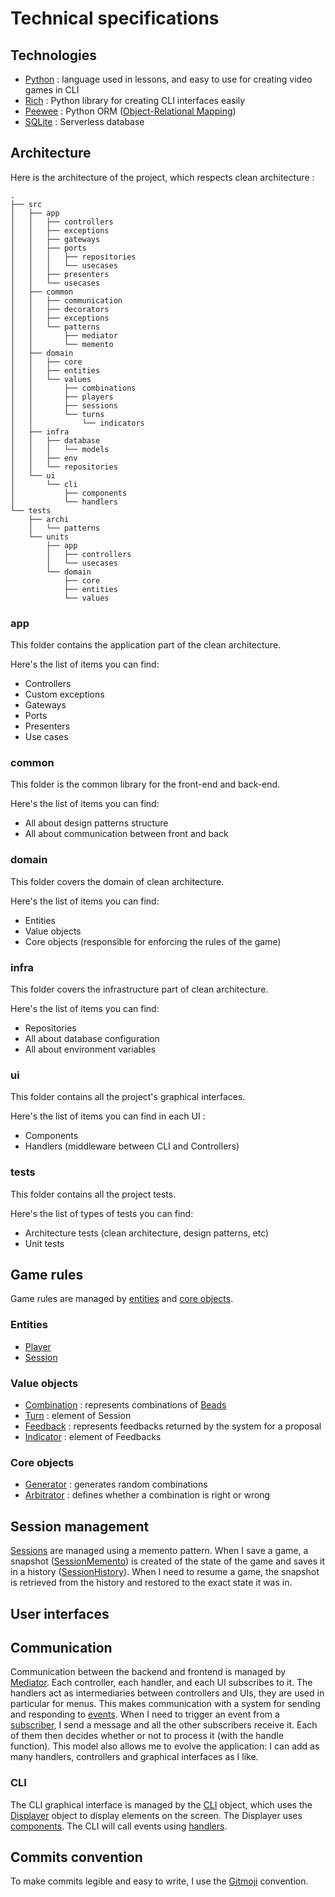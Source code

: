 # Technical specifications

## Technologies

* [Python](https://www.python.org/) : language used in lessons, and easy to use for creating video games in CLI
* [Rich](https://rich.readthedocs.io) : Python library for creating CLI interfaces easily
* [Peewee](https://docs.peewee-orm.com) : Python
  ORM ([Object-Relational Mapping](https://en.wikipedia.org/wiki/Object%E2%80%93relational_mapping))
* [SQLite](https://www.sqlite.org/) : Serverless database

## Architecture

Here is the architecture of the project, which respects clean architecture :

```
.
├── src
│   ├── app
│   │   ├── controllers
│   │   ├── exceptions
│   │   ├── gateways
│   │   ├── ports
│   │   │   ├── repositories
│   │   │   └── usecases
│   │   ├── presenters
│   │   └── usecases
│   ├── common
│   │   ├── communication
│   │   ├── decorators
│   │   ├── exceptions
│   │   └── patterns
│   │       ├── mediator
│   │       └── memento
│   ├── domain
│   │   ├── core
│   │   ├── entities
│   │   └── values
│   │       ├── combinations
│   │       ├── players
│   │       ├── sessions
│   │       └── turns
│   │           └── indicators
│   ├── infra
│   │   ├── database
│   │   │   └── models
│   │   ├── env
│   │   └── repositories
│   └── ui
│       └── cli
│           ├── components
│           └── handlers
└── tests
    ├── archi
    │   └── patterns
    └── units
        ├── app
        │   ├── controllers
        │   └── usecases
        └── domain
            ├── core
            ├── entities
            └── values
```

### app

This folder contains the application part of the clean architecture.<br>

Here's the list of items you can find:

* Controllers
* Custom exceptions
* Gateways
* Ports
* Presenters
* Use cases

### common

This folder is the common library for the front-end and back-end.<br>

Here's the list of items you can find:

* All about design patterns structure
* All about communication between front and back

### domain

This folder covers the domain of clean architecture.<br>

Here's the list of items you can find:

* Entities
* Value objects
* Core objects (responsible for enforcing the rules of the game)

### infra

This folder covers the infrastructure part of clean architecture.<br>

Here's the list of items you can find:

* Repositories
* All about database configuration
* All about environment variables

### ui

This folder contains all the project's graphical interfaces.<br>

Here's the list of items you can find in each UI :

* Components
* Handlers (middleware between CLI and Controllers)

### tests

This folder contains all the project tests.<br>

Here's the list of types of tests you can find:

* Architecture tests (clean architecture, design patterns, etc)
* Unit tests

## Game rules

Game rules are managed by [entities](../src/domain/entities) and [core objects](../src/domain/core).

### Entities

* [Player](../src/domain/entities/Player.py)
* [Session](../src/domain/entities/Session.py)

### Value objects

* [Combination](../src/domain/values/combinations/Combination.py) : represents combinations
  of [Beads](../src/domain/values/combinations/Bead.py)
* [Turn](../src/domain/values/sessions/Turn.py) : element of Session
* [Feedback](../src/domain/values/turns/Feedback.py) : represents feedbacks returned by the system for a proposal
* [Indicator](../src/domain/values/turns/indicators/Indicator.py) : element of Feedbacks

### Core objects

* [Generator](../src/domain/core/Generator.py) : generates random combinations
* [Arbitrator](../src/domain/core/Arbitrator.py) : defines whether a combination is right or wrong

## Session management

[Sessions](../src/domain/entities/Session.py) are managed using a memento pattern. When I save a
game, a snapshot ([SessionMemento](../src/domain/values/sessions/SessionMemento.py)) is created of the state of the game
and saves it in
a history ([SessionHistory](../src/domain/values/sessions/SessionHistory.py)). When I need to resume a game, the
snapshot is retrieved from the history and restored to the exact state it
was in.

## User interfaces

## Communication

Communication between the backend and frontend is managed by [Mediator](../src/common/communication/Mediator.py). Each
controller, each handler, and each UI subscribes to it. The handlers act as intermediaries between controllers and UIs,
they are used in particular for menus. This makes communication with a
system for sending and responding to [events](../src/common/communication/EventEnum.py). When I
need to trigger an event from a [subscriber](../src/common/communication/Subscriber.py), I send a message and all the
other subscribers receive it. Each of them then
decides whether or not to process it (with the handle function). This model also allows me to evolve the application: I
can add as many handlers, controllers and graphical interfaces as I like.

### CLI

The CLI graphical interface is managed by the [CLI](../src/ui/cli/CLI.py) object, which uses
the [Displayer](../src/ui/cli/Displayer.py) object to display elements on the
screen. The Displayer uses [components](../src/ui/cli/components). The CLI will call events
using [handlers](../src/ui/cli/handlers).

## Commits convention

To make commits legible and easy to write, I use the [Gitmoji](https://gitmoji.dev/) convention.
